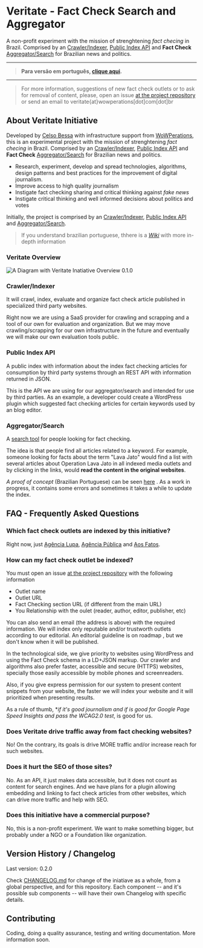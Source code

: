 # Veritate - Fact Check Search and Aggregator

A non-profit experiment with the mission of strenghtening _fact checing_ in Brazil. Comprised by an [Crawler/Indexer](#crawler-indexer), [Public Index API](public-index-api) and **Fact Check** [Aggregator/Search](aggregator-search) for Brazilian news and politics.

<hr>

> **Para versão em português, [clique aqui](README.md).**

<hr>

> For more information, suggestions of new fact check outlets or to ask for removal of content, please, open an issue [at the project repository](https://github.com/celsobessa/veritate/issues) or send an email to veritate{at}wowperations[dot]com[dot]br

## About Veritate Initiative

Developed by [Celso Bessa](https://www.celsobessa.com.br) with infrastructure support from [WoWPerations](https://www.wowperations.com.br), this is an experimental project with the mission of strenghtening _fact checing_ in Brazil. Comprised by an [Crawler/Indexer](#crawler-indexer), [Public Index API](public-index-api) and **Fact Check** [Aggregator/Search](aggregator-search) for Brazilian news and politics.

- Research, experiment, develop and spread technologies, algorithms, design patterns and best practices for the improvement of digital journalism.
- Improve access to high quality journalism
- Instigate fact checking sharing and critical thinking against _fake news_
- Instigate critical thinking and well informed decisions about politics and votes

Initially, the project is comprised by an [Crawler/Indexer](#crawler-indexer), [Public Index API](public-index-api) and [Aggregator/Search](aggregator-search).

> If you understand brazilian portuguese, thhere is a *[Wiki](https://github.com/celsobessa/veritate/wiki)* with more in-depth information

### Veritate Overview

![A Diagram with Veritate Inatiative Overview 0.1.0](images/veritate-overview-diagram-0.1.0.png)

### <a id="crawler-indexer">Crawler/Indexer</a>

It will crawl, index, evaluate and organize fact check article published in specialized third party websites.

Right now we are using a SaaS provider for crawling and scrapping and a tool of our own for evaluation and organization. But we may move crawling/scrapping for our own infrastructure in the future and eventually we will make our own evaluation tools public.

### <a id="public-index-api">Public Index API</a>

A public index with information about the index fact checking articles for consumption by third party systems through an REST API with information returned in JSON.

This is the API we are using for our aggregator/search and intended for use by third parties. As an example, a developer could create a WordPress plugin which suggested fact checking articles for certain keywords used by an blog editor.

### <a id="aggregator-search">Aggregator/Search</a>

A [search tool](https://veritatesearch.wowperations.com.br/) for people looking for fact checking.

The idea is that people find all articles related to a keyword. For example, someone looking for facts about the term "Lava Jato" would find a list with several articles about Operation Lava Jato in all indexed media outlets and by clicking in the links, would **read the content in the original websites**.

*A proof of concept* (Brazilian Portuguese) can be seen [here](https://veritatesearch.wowperations.com.br/) . As a work in progress, it contains some errors and sometimes it takes a while to update the index.

## FAQ - Frequently Asked Questions

### Which fact check outlets are indexed by this initiative?

Right now, just [Agência Lupa](http://piaui.folha.uol.com.br/lupa/), [Agência Pública](https://apublica.org/checagem/) and [Aos Fatos](https://aosfatos.org).

### How can my fact check outlet be indexed?

You must open an issue [at the project repository](https://github.com/celsobessa/veritate/issues) with the following information

- Outlet name
- Outlet URL
- Fact Checking section URL (if different from the main URL)
- You Relationship with the oulet (reader, author, editor, publisher, etc)

You can also send an email (the address is above) with the required information. We will index only reputable and/or trustworth outlets according to our editorial. An editorial guideline is on roadmap , but we don't know when it will be published.

In the technological side, we give priority to websites using WordPress and using the Fact Check schema in a LD+JSON markup. Our crawler and algorithms also prefer faster, accessible and secure (HTTPS) websites, specially those easily accessible by mobile phones and screenreaders.

Also, if you give express permission for our system to present content snippets from your website, the faster we will index your website and it will prioritized when presenting results.

As a rule of thumb, **if it's good journalism and if is good for Google Page Speed Insights and pass the WCAG2.0 test*, is good for us.

### Does Veritate drive traffic away from fact checking websites?

No! On the contrary, its goals is drive MORE traffic and/or increase reach for such websites.

### Does it hurt the SEO of those sites?

No. As an API, it just makes data accessible, but it does not count as content for search engines. And we have plans for a plugin allowing embedding and linking to fact check articles from other websites, which can drive more traffic and help with SEO.

### Does this initiative have a commercial purpose?

No, this is a non-profit experiment. We want to make something bigger, but probably under a NGO or a Foundation like organization.

## Version History / Changelog

Last version: 0.2.0

Check [CHANGELOG.md](CHANGELOG.md) for change of the iniatiave as a whole, from a global perspective, and for this repository. Each component -- and it's possible sub components -- will have their own Changelog with specific details.

## Contributing

Coding, doing a quality assurance, testing and writing documentation. More information soon.